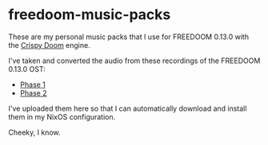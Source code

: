 # freedoom-music-packs
These are my personal music packs that I use for FREEDOOM 0.13.0 with the [Crispy Doom](https://github.com/fabiangreffrath/crispy-doom) engine.

I've taken and converted the audio from these recordings of the FREEDOOM 0.13.0 OST:
- [Phase 1](https://www.youtube.com/watch?v=M3YyyCKOiM8)
- [Phase 2](https://www.youtube.com/watch?v=VYbIVaztcaA)

I've uploaded them here so that I can automatically download and install them in my NixOS configuration.

Cheeky, I know.
